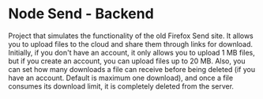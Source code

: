 # Node Send - Backend

Project that simulates the functionality of the old Firefox Send site. It allows you to upload files to the cloud and share them through links for download. Initially, if you don't have an account, it only allows you to upload 1 MB files, but if you create an account, you can upload files up to 20 MB. Also, you can set how many downloads a file can receive before being deleted (if you have an account. Default is maximum one download), and once a file consumes its download limit, it is completely deleted from the server.